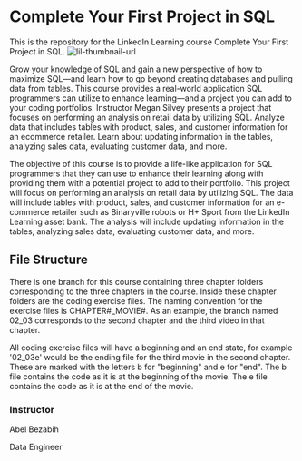 # Complete Your First Project in SQL
This is the repository for the LinkedIn Learning course Complete Your First Project in SQL.
![lil-thumbnail-url]

Grow your knowledge of SQL and gain a new perspective of how to maximize SQL—and learn how to go beyond creating databases and pulling data from tables. This course provides a real-world application SQL programmers can utilize to enhance learning—and a project you can add to your coding portfolios. Instructor Megan Silvey presents a project that focuses on performing an analysis on retail data by utilizing SQL. Analyze data that includes tables with product, sales, and customer information for an ecommerce retailer. Learn about updating information in the tables, analyzing sales data, evaluating customer data, and more.

The objective of this course is to provide a life-like application for SQL programmers that they can use to enhance their learning along with providing them with a potential project to add to their portfolio. This project will focus on performing an analysis on retail data by utilizing SQL. The data will include tables with product, sales, and customer information for an e-commerce retailer such as Binaryville robots or H+ Sport from the LinkedIn Learning asset bank. The analysis will include updating information in the tables, analyzing sales data, evaluating customer data, and more.

## File Structure
There is one branch for this course containing three chapter folders corresponding to the three chapters in the course. Inside these chapter folders are the coding exercise files. The naming convention for the exercise files is CHAPTER#_MOVIE#. As an example, the branch named 02_03 corresponds to the second chapter and the third video in that chapter.

All coding exercise files will have a beginning and an end state, for example '02_03e' would be the ending file for the third movie in the second chapter. These are marked with the letters b for "beginning" and e for "end". The b file contains the code as it is at the beginning of the movie. The e file contains the code as it is at the end of the movie.

### Instructor

Abel Bezabih

Data Engineer
                            

[lil-thumbnail-url]: https://media.licdn.com/dms/image/D560DAQHk3OAJHXC0Gw/learning-public-crop_675_1200/0/1710529454861?e=2147483647&v=beta&t=D50SiOy2tQkKt50cmUZYsJiSyGpBzyU7DWVaNdNeLIU


